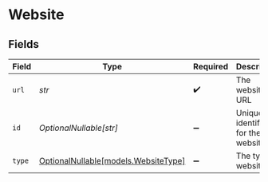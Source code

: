 # Website


## Fields

| Field                                                            | Type                                                             | Required                                                         | Description                                                      | Example                                                          |
| ---------------------------------------------------------------- | ---------------------------------------------------------------- | ---------------------------------------------------------------- | ---------------------------------------------------------------- | ---------------------------------------------------------------- |
| `url`                                                            | *str*                                                            | :heavy_check_mark:                                               | The website URL                                                  | http://example.com                                               |
| `id`                                                             | *OptionalNullable[str]*                                          | :heavy_minus_sign:                                               | Unique identifier for the website                                | 12345                                                            |
| `type`                                                           | [OptionalNullable[models.WebsiteType]](../models/websitetype.md) | :heavy_minus_sign:                                               | The type of website                                              | primary                                                          |